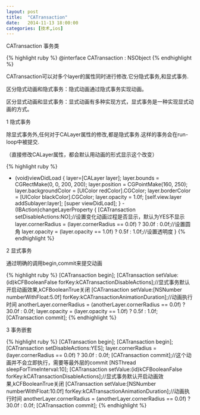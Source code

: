 ```yaml
---
layout: post
title:  "CATransaction"
date:   2014-11-13 18:00:00
categories: [技术,ios]
---
```


CATransaction 事务类

{% highlight ruby %}
@interface CATransaction : NSObject
{% endhighlight %}

CATransaction可以对多个layer的属性同时进行修改.它分隐式事务,和显式事务.

区分隐式动画和隐式事务：隐式动画通过隐式事务实现动画。

区分显式动画和显式事务：显式动画有多种实现方式，显式事务是一种实现显式动画的方式。

1 隐式事务

除显式事务外,任何对于CALayer属性的修改,都是隐式事务.这样的事务会在run-loop中被提交.

（直接修改CALayer属性，都会默认用动画的形式显示这个改变）

{% highlight ruby %}
- (void)viewDidLoad {
    layer=[CALayer layer];
    layer.bounds = CGRectMake(0, 0, 200, 200);
    layer.position = CGPointMake(160, 250);
    layer.backgroundColor = [UIColor redColor].CGColor;
    layer.borderColor = [UIColor blackColor].CGColor;
    layer.opacity = 1.0f;
    [self.view.layer addSublayer:layer];
    [super viewDidLoad];
}
-(IBAction)changeLayerProperty
{
    [CATransaction setDisableActions:NO];//设置变化动画过程是否显示，默认为YES不显示
    layer.cornerRadius = (layer.cornerRadius == 0.0f) ? 30.0f : 0.0f;//设置圆角
    layer.opacity = (layer.opacity == 1.0f) ? 0.5f : 1.0f;//设置透明度
}
{% endhighlight %}


2 显式事务

通过明确的调用begin,commit来提交动画

{% highlight ruby %}
[CATransaction begin];
[CATransaction setValue:(id)kCFBooleanFalse forKey:kCATransactionDisableActions];//显式事务默认开启动画效果,kCFBooleanTrue关闭
[CATransaction setValue:[NSNumber numberWithFloat:5.0f] forKey:kCATransactionAnimationDuration];//动画执行时间
anotherLayer.cornerRadius = (anotherLayer.cornerRadius == 0.0f) ? 30.0f : 0.0f;
layer.opacity = (layer.opacity == 1.0f) ? 0.5f : 1.0f;
[CATransaction commit];
{% endhighlight %}


3 事务嵌套

{% highlight ruby %}
[CATransaction begin];
[CATransaction begin];
[CATransaction setDisableActions:YES];
layer.cornerRadius = (layer.cornerRadius == 0.0f) ? 30.0f : 0.0f;
[CATransaction commit];//这个动画并不会立即执行，需要等最外层的commit
[NSThread sleepForTimeInterval:10];
[CATransaction setValue:(id)kCFBooleanFalse forKey:kCATransactionDisableActions];//显式事务默认开启动画效果,kCFBooleanTrue关闭
[CATransaction setValue:[NSNumber numberWithFloat:10.0f] forKey:kCATransactionAnimationDuration];//动画执行时间
anotherLayer.cornerRadius = (anotherLayer.cornerRadius == 0.0f) ? 30.0f : 0.0f;
[CATransaction commit];
{% endhighlight %}
